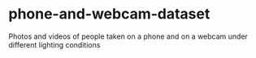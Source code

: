 # phone-and-webcam-dataset
Photos and videos of people taken on a phone and on a webcam under different lighting conditions
